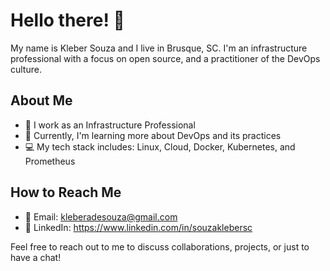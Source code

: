 # Hello there! 👋

My name is Kleber Souza and I live in Brusque, SC. I'm an infrastructure professional with a focus on open source, and a practitioner of the DevOps culture.

## About Me
- 🏢 I work as an Infrastructure Professional
- 🌱 Currently, I'm learning more about DevOps and its practices
- 💻 My tech stack includes: Linux, Cloud, Docker, Kubernetes, and Prometheus


## How to Reach Me
- 📧 Email: kleberadesouza@gmail.com
- 💼 LinkedIn: https://www.linkedin.com/in/souzaklebersc

Feel free to reach out to me to discuss collaborations, projects, or just to have a chat!
